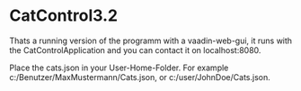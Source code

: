 # CatControl3.2


Thats a running version of the programm with a vaadin-web-gui, it runs with the CatControlApplication and you can contact it on localhost:8080.

Place the cats.json in your User-Home-Folder. For example c:/Benutzer/MaxMustermann/Cats.json, or c:/user/JohnDoe/Cats.json.
